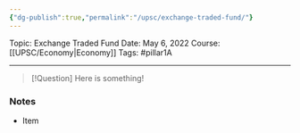```yaml
---
{"dg-publish":true,"permalink":"/upsc/exchange-traded-fund/"}
---
```


Topic: Exchange Traded Fund
Date: May 6, 2022
Course:[[UPSC/Economy\|Economy]]
Tags: #pillar1A

---

> [!Question]
> Here is something! 


### Notes
- Item



